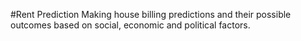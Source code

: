 #Rent Prediction
Making house billing predictions and their possible outcomes based on social, economic and political factors.
